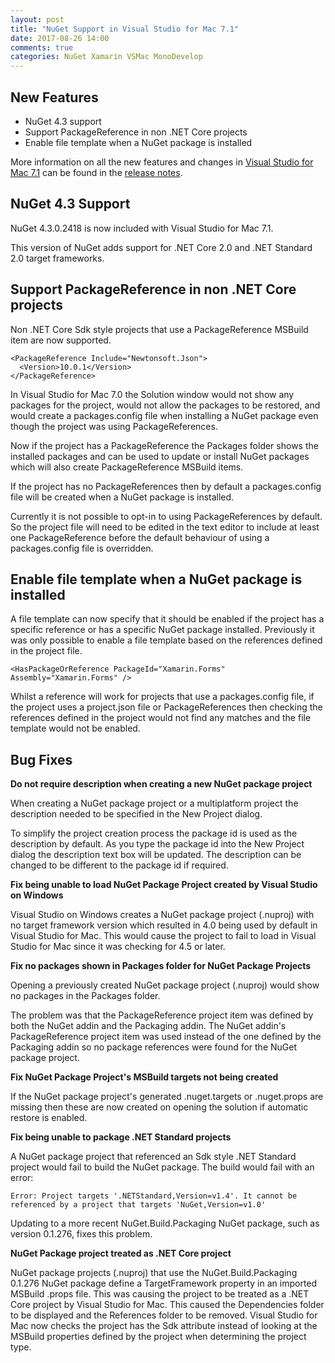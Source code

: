 ```yaml
---
layout: post
title: "NuGet Support in Visual Studio for Mac 7.1"
date: 2017-08-26 14:00
comments: true
categories: NuGet Xamarin VSMac MonoDevelop
---
```


## New Features

   * NuGet 4.3 support
   * Support PackageReference in non .NET Core projects
   * Enable file template when a NuGet package is installed

More information on all the new features and changes in [Visual Studio for Mac 7.1](https://www.visualstudio.com/vs/visual-studio-mac/) can be found in the [release notes](https://www.visualstudio.com/en-us/news/releasenotes/vs2017-mac-relnotes#release-date-august-14-2017---visual-studio-for-mac-7101297).

## NuGet 4.3 Support

NuGet 4.3.0.2418 is now included with Visual Studio for Mac 7.1.

This version of NuGet adds support for .NET Core 2.0 and .NET Standard 2.0
target frameworks.

## Support PackageReference in non .NET Core projects

Non .NET Core Sdk style projects that use a PackageReference MSBuild item are now supported.

    <PackageReference Include="Newtonsoft.Json">
      <Version>10.0.1</Version>
    </PackageReference>

In Visual Studio for Mac 7.0 the Solution
window would not show any packages for the project, would not allow
the packages to be restored, and would create a packages.config file when installing
a NuGet package even though the project was using PackageReferences.

Now if the project has a PackageReference the Packages folder
shows the installed packages and can be used to update or install
NuGet packages which will also create PackageReference MSBuild items.

If the project has no PackageReferences then by default a
packages.config file will be created when a NuGet package is installed.

Currently it is not possible to opt-in to using PackageReferences by default.
So the project file will need to be edited in the text editor to include at
least one PackageReference before the default behaviour of using a packages.config
file is overridden.

## Enable file template when a NuGet package is installed

A file template can now specify that it should be enabled if the project
has a specific reference or has a specific NuGet package installed.
Previously it was only possible to enable a file template based on the
references defined in the project file.

    <HasPackageOrReference PackageId="Xamarin.Forms" Assembly="Xamarin.Forms" />

Whilst a reference will work for projects that use a packages.config
file, if the project uses a project.json file or PackageReferences
then checking the references defined in the project would not find any matches and
the file template would not be enabled.

## Bug Fixes

**Do not require description when creating a new NuGet package project**

When creating a NuGet package project or a multiplatform project the description
needed to be specified in the New Project dialog.

To simplify the project creation
process the package id is used as the description by default. As you type the
package id into the New Project dialog the description text
box will be updated. The description can be changed to be different
to the package id if required.

**Fix being unable to load NuGet Package Project created by Visual Studio on Windows**

Visual Studio on Windows creates a NuGet package project (.nuproj)
with no target framework version which resulted in 4.0 being used by
default in Visual Studio for Mac. This would cause the project to fail to
load in Visual Studio for Mac since it was checking for 4.5 or later.

**Fix no packages shown in Packages folder for NuGet Package Projects**

Opening a previously created NuGet package project (.nuproj) would show no
packages in the Packages folder.

The problem was that the PackageReference project item was defined by
both the NuGet addin and the Packaging addin. The NuGet addin's PackageReference
project item was used instead of the one defined by the Packaging addin so no
package references were found for the NuGet package project.

**Fix NuGet Package Project's MSBuild targets not being created**

If the NuGet package project's generated .nuget.targets or .nuget.props are missing
then these are now created on opening the solution if
automatic restore is enabled.

**Fix being unable to package .NET Standard projects**

A NuGet package project that referenced an Sdk style .NET Standard project
would fail to build the NuGet package. The build would fail with an error:

    Error: Project targets '.NETStandard,Version=v1.4'. It cannot be
    referenced by a project that targets 'NuGet,Version=v1.0'

Updating to a more recent NuGet.Build.Packaging NuGet
package, such as version 0.1.276, fixes this problem.

**NuGet Package project treated as .NET Core project**

NuGet package projects (.nuproj) that use the NuGet.Build.Packaging
0.1.276 NuGet package define a TargetFramework property in an
imported MSBuild .props file. This was causing the project to
be treated as a .NET Core project by Visual Studio for Mac. This caused
the Dependencies folder to be displayed and the References folder
to be removed. Visual Studio for Mac now checks the project has the
Sdk attribute instead of looking at the MSBuild properties defined
by the project when determining the project type.
